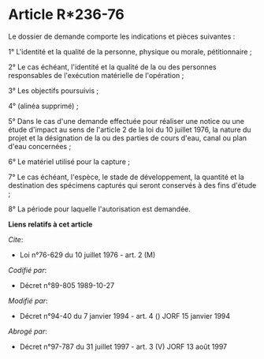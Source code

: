# Article R*236-76

Le dossier de demande comporte les indications et pièces suivantes :

1° L'identité et la qualité de la personne, physique ou morale, pétitionnaire ;

2° Le cas échéant, l'identité et la qualité de la ou des personnes responsables de l'exécution matérielle de l'opération ;

3° Les objectifs poursuivis ;

4° (alinéa supprimé) ;

5° Dans le cas d'une demande effectuée pour réaliser une notice ou une étude d'impact au sens de l'article 2 de la loi du 10
juillet 1976, la nature du projet et la désignation de la ou des parties de cours d'eau, canal ou plan d'eau concernées ;

6° Le matériel utilisé pour la capture ;

7° Le cas échéant, l'espèce, le stade de développement, la quantité et la destination des spécimens capturés qui seront
conservés à des fins d'étude ;

8° La période pour laquelle l'autorisation est demandée.

**Liens relatifs à cet article**

_Cite_:

  - Loi n°76-629 du 10 juillet 1976 - art. 2 (M)

_Codifié par_:

  - Décret n°89-805 1989-10-27

_Modifié par_:

  - Décret n°94-40 du 7 janvier 1994 - art. 4 () JORF 15 janvier 1994

_Abrogé par_:

  - Décret n°97-787 du 31 juillet 1997 - art. 3 (V) JORF 13 août 1997
